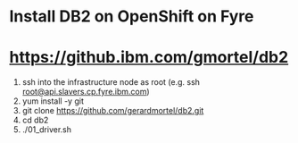 # Install DB2 on OpenShift on Fyre
# https://github.ibm.com/gmortel/db2

1. ssh into the infrastructure node as root (e.g. ssh root@api.slavers.cp.fyre.ibm.com)
2. yum install -y git
3. git clone https://github.com/gerardmortel/db2.git
4. cd db2
5. ./01_driver.sh